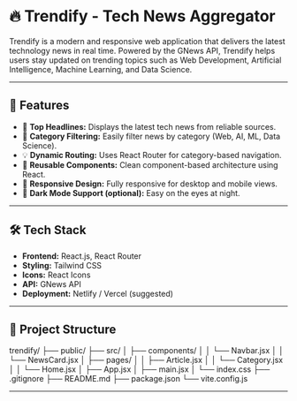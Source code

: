 # 🔥 Trendify - Tech News Aggregator

Trendify is a modern and responsive web application that delivers the latest technology news in real time. Powered by the GNews API, Trendify helps users stay updated on trending topics such as Web Development, Artificial Intelligence, Machine Learning, and Data Science.

---

## 🚀 Features

- 📢 **Top Headlines:** Displays the latest tech news from reliable sources.
- 🧠 **Category Filtering:** Easily filter news by category (Web, AI, ML, Data Science).
- 💡 **Dynamic Routing:** Uses React Router for category-based navigation.
- 🧩 **Reusable Components:** Clean component-based architecture using React.
- 🎨 **Responsive Design:** Fully responsive for desktop and mobile views.
- 🌙 **Dark Mode Support (optional):** Easy on the eyes at night.

---

## 🛠️ Tech Stack

- **Frontend:** React.js, React Router
- **Styling:** Tailwind CSS
- **Icons:** React Icons
- **API:** GNews API
- **Deployment:** Netlify / Vercel (suggested)

---

## 📂 Project Structure



trendify/
├── public/
├── src/
│ ├── components/
│ │ └── Navbar.jsx
│ │ └── NewsCard.jsx
│ ├── pages/
│ │ ├── Article.jsx
│ │ └── Category.jsx
│ │ └── Home.jsx
│ ├── App.jsx
│ ├── main.jsx
│ └── index.css
├── .gitignore
├── README.md
├── package.json
└── vite.config.js

---